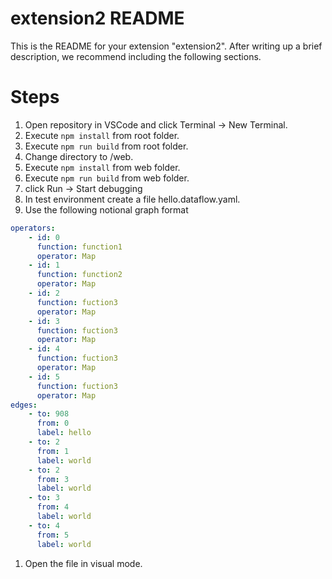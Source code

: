 # extension2 README

This is the README for your extension "extension2". After writing up a brief description, we recommend including the following sections.

# Steps

1. Open repository in VSCode and click Terminal -> New Terminal.
1. Execute `npm install` from root folder.
1. Execute `npm run build` from root folder.
1. Change directory to /web.
1. Execute `npm install` from web folder.
1. Execute `npm run build` from web folder.
1. click Run -> Start debugging
1. In test environment create a file hello.dataflow.yaml.
1. Use the following notional graph format

```yaml
operators:
    - id: 0
      function: function1
      operator: Map
    - id: 1
      function: function2
      operator: Map
    - id: 2
      function: fuction3
      operator: Map
    - id: 3
      function: fuction3
      operator: Map
    - id: 4
      function: fuction3
      operator: Map
    - id: 5
      function: fuction3
      operator: Map
edges:
    - to: 908
      from: 0
      label: hello
    - to: 2
      from: 1
      label: world
    - to: 2
      from: 3
      label: world
    - to: 3
      from: 4
      label: world
    - to: 4
      from: 5
      label: world
```

1. Open the file in visual mode.
